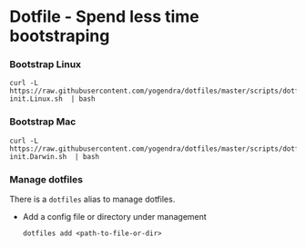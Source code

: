 # Dotfile - Spend less time bootstraping

### Bootstrap Linux

```
curl -L https://raw.githubusercontent.com/yogendra/dotfiles/master/scripts/dotfiles-init.Linux.sh  | bash
```

### Bootstrap Mac

```
curl -L https://raw.githubusercontent.com/yogendra/dotfiles/master/scripts/dotfiles-init.Darwin.sh  | bash
```

### Manage dotfiles

There is a `dotfiles` alias to manage dotfiles.

-   Add a config file or directory under management
    ```
    dotfiles add <path-to-file-or-dir>
    ```
